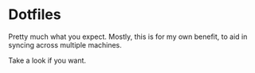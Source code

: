 # Dotfiles

Pretty much what you expect. Mostly, this is for my own benefit, to aid in
syncing across multiple machines.

Take a look if you want.
